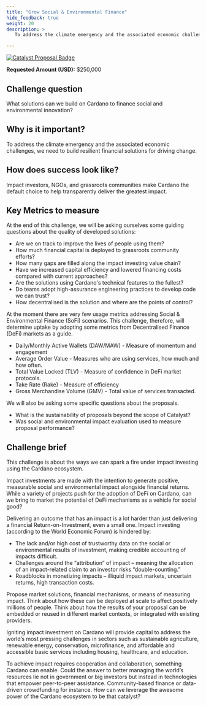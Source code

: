 ```yaml
---
title: "Grow Social & Environmental Finance"
hide_feedback: true
weight: 20
description: > 
   To address the climate emergency and the associated economic challenges, we need to build resilient financial solutions for driving change. What solutions can we build on Cardano to finance social and environmental innovation?

---
```


[![Catalyst Proposal Badge](https://img.shields.io/badge/Proposal-Catalyst-blue)](https://cardano.ideascale.com/a/dtd/SoFi-Social-Finance/368902-48088)

**Requested Amount (USD):** $250,000

## Challenge question

What solutions can we build on Cardano to finance social and environmental innovation?

## Why is it important?

To address the climate emergency and the associated economic challenges, we need to build resilient financial solutions for driving change.

## How does success look like?

Impact investors, NGOs, and grassroots communities make Cardano the default choice to help transparently deliver the greatest impact.

## Key Metrics to measure

At the end of this challenge, we will be asking ourselves some guiding questions about the quality of developed solutions:

* Are we on track to improve the lives of people using them?
* How much financial capital is deployed to grassroots community efforts?
* How many gaps are filled along the impact investing value chain?
* Have we increased capital efficiency and lowered financing costs compared with current approaches?
* Are the solutions using Cardano's technical features to the fullest?
* Do teams adopt high-assurance engineering practices to develop code we can trust?
* How decentralised is the solution and where are the points of control?

At the moment there are very few usage metrics addressing Social & Environmental Finance (SoFi) scenarios. This challenge, therefore, will determine uptake by adopting some metrics from Decentralised Finance (DeFi) markets as a guide.

* Daily/Monthly Active Wallets (DAW/MAW) - Measure of momentum and engagement
* Average Order Value - Measures who are using services, how much and how often.
* Total Value Locked (TLV) - Measure of confidence in DeFi market protocols. 
* Take Rate (Rake) - Measure of efficiency
* Gross Merchandise Volume (GMV) - Total value of services transacted.

We will also be asking some specific questions about the proposals.

* What is the sustainability of proposals beyond the scope of Catalyst?
* Was social and environmental impact evaluation used to measure proposal performance?

## Challenge brief

This challenge is about the ways we can spark a fire under impact investing using the Cardano ecosystem.

Impact investments are made with the intention to generate positive, measurable social and environmental impact alongside financial returns. While a variety of projects push for the adoption of DeFi on Cardano, can we bring to market the potential of DeFi mechanisms as a vehicle for social good?

Delivering an outcome that has an impact is a lot harder than just delivering a financial Return-on-Investment, even a small one. Impact investing (according to the World Economic Forum) is hindered by:

* The lack and/or high cost of trustworthy data on the social or environmental results of investment, making credible accounting of impacts difficult.
* Challenges around the “attribution” of impact – meaning the allocation of an impact-related claim to an investor risks “double-counting.”
* Roadblocks in monetizing impacts – illiquid impact markets, uncertain returns, high transaction costs.

Propose market solutions, financial mechanisms, or means of measuring impact. Think about how these can be deployed at scale to affect positively millions of people. Think about how the results of your proposal can be embedded or reused in different market contexts, or integrated with existing providers. 

Igniting impact investment on Cardano will provide capital to address the world’s most pressing challenges in sectors such as sustainable agriculture, renewable energy, conservation, microfinance, and affordable and accessible basic services including housing, healthcare, and education. 

To achieve impact requires cooperation and collaboration, something Cardano can enable. Could the answer to better managing the world’s resources lie not in government or big investors but instead in technologies that empower peer-to-peer assistance. Community-based finance or data-driven crowdfunding for instance. How can we leverage the awesome power of the Cardano ecosystem to be that catalyst?